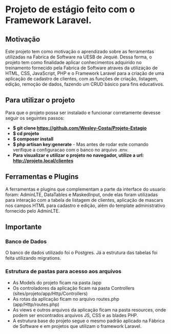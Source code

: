 # Projeto de estágio feito com o Framework Laravel.

## Motivação
Este projeto tem como motivação o aprendizado sobre as ferramentas utilizadas na Fabrica de Software na UESB de Jequié. Dessa forma, o projeto tem como finalidade aplicar conhecimentos adquirido no treinamento fornecido pela Fabrica de Software atraves da utilização de HTML, CSS, JavaScript, PHP e o Framework Laravel para a criação de uma aplicação de cadastro de clientes, com as funções de criação, listagem, edição, remoção de dados, fazendo um CRUD básico para fins educativos.

## Para utilizar o projeto
Para que o projeto possa ser instalado e funcionar corretamente devesse seguir os seguintes passos:

- **$ git clone https://github.com/Wesley-Costa/Projeto-Estagio**
- **$ cd projeto**
- **$ composer install**
- **$ php artisan key:generate** - Mas antes de rodar este comando verifique a configuracao com o banco no arquivo .env. 
- **Para visualizar e utilizar o projeto no navegador, utilize a url: http://projeto.local/clientes**

## Ferramentas e Plugins
A ferramentas e plugins que complementam a parte da interface do usuario foram: AdminLTE, DataTables e MaskedInput, onde elas foram utilizadas para interação com a tabela de listagem de clientes, aplicação de mascars nos campos HTML para cadastro e edição, além do template administrativo fornecido pelo AdminLTE.

## Importante

### Banco de Dados
O banco de dados utilizado foi o Postgres. Já a estrutura das tabelas foi feita utilizando migrations.

### Estrutura de pastas para acesso aos arquivos
- As Models do projeto ficam na pasta /app
- Os controladores da aplicação ficam na pasta Controllers (sites/projeto/app/Http/Controllers)
- As rotas da aplicação ficam no arquivo routes.php (app/Http/routes.php)
- As views e outros arquivos da aplicação ficam na pasta resources, onde podem ser encontrados arquivos JS, CSS e as blades PHP.
- A estrutura base do projeto segue o mesmo padrão aplicado na Fábrica de Software e em projetos que utilizam o framework Laravel.
